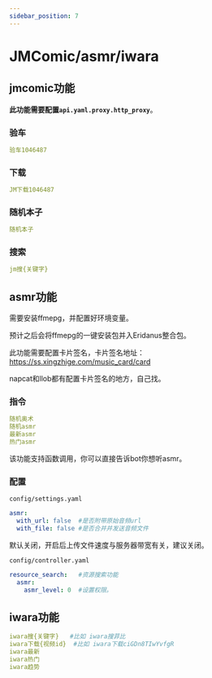 ```yaml
---
sidebar_position: 7
---
```

# JMComic/asmr/iwara
## jmcomic功能
**此功能需要配置`api.yaml.proxy.http_proxy`**。
### 验车
```yaml
验车1046487
```
### 下载
```yaml
JM下载1046487
```
### 随机本子
```yaml
随机本子
```
### 搜索
```yaml
jm搜{关键字}
```
## asmr功能
需要安装ffmepg，并配置好环境变量。

预计之后会将ffmepg的一键安装包并入Eridanus整合包。

此功能需要配置卡片签名，卡片签名地址：https://ss.xingzhige.com/music_card/card

napcat和llob都有配置卡片签名的地方，自己找。
### 指令
```yaml
随机奥术
随机asmr
最新asmr
热门asmr
```
该功能支持函数调用，你可以直接告诉bot你想听asmr。
### 配置
`config/settings.yaml`
```yaml
asmr:
  with_url: false  #是否附带原始音频url
  with_file: false #是否合并并发送音频文件
```
默认关闭，开启后上传文件速度与服务器带宽有关，建议关闭。

`config/controller.yaml`
```yaml
resource_search:   #资源搜索功能
  asmr:
    asmr_level: 0  #设置权限。
```
## iwara功能
```yaml
iwara搜{关键字}   #比如 iwara搜菲比
iwara下载{视频id}  #比如 iwara下载ciGDn8TIwYvfgR
iwara最新
iwara热门
iwara趋势
```